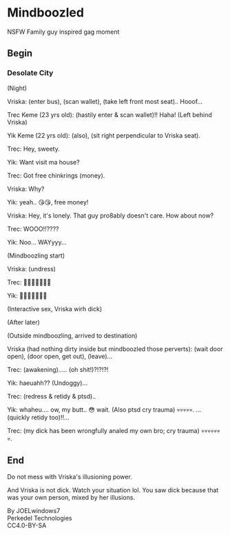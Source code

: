# Mindboozled

NSFW Family guy inspired gag moment

## Begin

### Desolate City

(Night)

Vriska: (enter bus), (scan wallet), (take left front most seat).. Hooof...

Trec Keme (23 yrs old): (hastily enter & scan wallet)!! Haha! (Left behind Vriska)

Yik Keme (22 yrs old): (also), (sit right perpendicular to Vriska seat).

Trec: Hey, sweety.

Yik: Want visit ma house?

Trec: Got free chinkrings (money).

Vriska: Why?

Yik: yeah.. 😘😘, free money!

Vriska: Hey, it's lonely. That guy pro8ably doesn't care. How about now?

Trec: WOOO!!????

Yik: Noo... WAYyyy...

(Mindboozling start)

Vriska: (undress)

Trec: 🥵🥵🥵🥵🥵🥵🥵

Yik: 🥵🥵🥵🥵🥵🥵🥵

(Interactive sex, Vriska wirh dick)

(After later)

(Outside mindboozling, arrived to destination)

Vriska (had nothing dirty inside but mindboozled those perverts): (wait door open), (door open, get out), (leave)...

Trec: (awakening)..... (oh shit!)?!?!?!

Yik: haeuahh?? (Undoggy)...

Trec: (redress & retidy & ptsd)..

Yik: whaheu.... ow, my butt.. 😳 wait. (Also ptsd cry trauma) 💀💀💀💀💀. ... (quickly retidy too)!!...

Trec: (my dick has been wrongfully analed my own bro; cry trauma) 💀💀💀💀💀💀💀.

## End

Do not mess with Vriska's illusioning power.

And Vriska is not dick. Watch your situation lol. You saw dick because that was your own person, mixed by her illusions.

By JOELwindows7  
Perkedel Technologies  
CC4.0-BY-SA